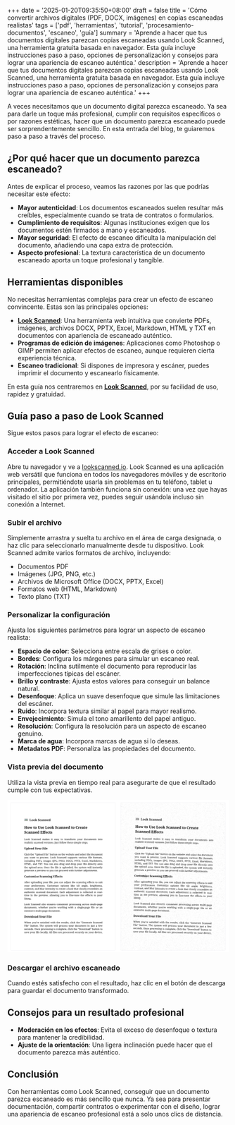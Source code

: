 +++
date = '2025-01-20T09:35:50+08:00'
draft = false
title = 'Cómo convertir archivos digitales (PDF, DOCX, imágenes) en copias escaneadas realistas'
tags = ['pdf', 'herramientas', 'tutorial', 'procesamiento-documentos', 'escaneo', 'guía']
summary = 'Aprende a hacer que tus documentos digitales parezcan copias escaneadas usando Look Scanned, una herramienta gratuita basada en navegador. Esta guía incluye instrucciones paso a paso, opciones de personalización y consejos para lograr una apariencia de escaneo auténtica.'
description = 'Aprende a hacer que tus documentos digitales parezcan copias escaneadas usando Look Scanned, una herramienta gratuita basada en navegador. Esta guía incluye instrucciones paso a paso, opciones de personalización y consejos para lograr una apariencia de escaneo auténtica.'
+++

A veces necesitamos que un documento digital parezca escaneado. Ya sea para darle un toque más profesional, cumplir con requisitos específicos o por razones estéticas, hacer que un documento parezca escaneado puede ser sorprendentemente sencillo. En esta entrada del blog, te guiaremos paso a paso a través del proceso.

## ¿Por qué hacer que un documento parezca escaneado?

Antes de explicar el proceso, veamos las razones por las que podrías necesitar este efecto:

- **Mayor autenticidad**: Los documentos escaneados suelen resultar más creíbles, especialmente cuando se trata de contratos o formularios.
- **Cumplimiento de requisitos**: Algunas instituciones exigen que los documentos estén firmados a mano y escaneados.
- **Mayor seguridad**: El efecto de escaneo dificulta la manipulación del documento, añadiendo una capa extra de protección.
- **Aspecto profesional**: La textura característica de un documento escaneado aporta un toque profesional y tangible.

## Herramientas disponibles

No necesitas herramientas complejas para crear un efecto de escaneo convincente. Estas son las principales opciones:

- **[Look Scanned](https://lookscanned.io)**: Una herramienta web intuitiva que convierte PDFs, imágenes, archivos DOCX, PPTX, Excel, Markdown, HTML y TXT en documentos con apariencia de escaneado auténtico.
- **Programas de edición de imágenes**: Aplicaciones como Photoshop o GIMP permiten aplicar efectos de escaneo, aunque requieren cierta experiencia técnica.
- **Escaneo tradicional**: Si dispones de impresora y escáner, puedes imprimir el documento y escanearlo físicamente.

En esta guía nos centraremos en **[Look Scanned](https://lookscanned.io)**, por su facilidad de uso, rapidez y gratuidad.

## Guía paso a paso de Look Scanned

Sigue estos pasos para lograr el efecto de escaneo:

### Acceder a Look Scanned

Abre tu navegador y ve a [lookscanned.io](https://lookscanned.io/scan). Look Scanned es una aplicación web versátil que funciona en todos los navegadores móviles y de escritorio principales, permitiéndote usarla sin problemas en tu teléfono, tablet u ordenador. La aplicación también funciona sin conexión: una vez que hayas visitado el sitio por primera vez, puedes seguir usándola incluso sin conexión a Internet.

### Subir el archivo

Simplemente arrastra y suelta tu archivo en el área de carga designada, o haz clic para seleccionarlo manualmente desde tu dispositivo. Look Scanned admite varios formatos de archivo, incluyendo:

- Documentos PDF
- Imágenes (JPG, PNG, etc.)
- Archivos de Microsoft Office (DOCX, PPTX, Excel)
- Formatos web (HTML, Markdown)
- Texto plano (TXT)

### Personalizar la configuración

Ajusta los siguientes parámetros para lograr un aspecto de escaneo realista:

- **Espacio de color**: Selecciona entre escala de grises o color.
- **Bordes**: Configura los márgenes para simular un escaneo real.
- **Rotación**: Inclina sutilmente el documento para reproducir las imperfecciones típicas del escáner.
- **Brillo y contraste**: Ajusta estos valores para conseguir un balance natural.
- **Desenfoque**: Aplica un suave desenfoque que simule las limitaciones del escáner.
- **Ruido**: Incorpora textura similar al papel para mayor realismo.
- **Envejecimiento**: Simula el tono amarillento del papel antiguo.
- **Resolución**: Configura la resolución para un aspecto de escaneo genuino.
- **Marca de agua**: Incorpora marcas de agua si lo deseas.
- **Metadatos PDF**: Personaliza las propiedades del documento.

### Vista previa del documento

Utiliza la vista previa en tiempo real para asegurarte de que el resultado cumple con tus expectativas.

![Vista previa en tiempo real de Look Scanned](./look-scanned-preview.webp)

### Descargar el archivo escaneado

Cuando estés satisfecho con el resultado, haz clic en el botón de descarga para guardar el documento transformado.

## Consejos para un resultado profesional

- **Moderación en los efectos**: Evita el exceso de desenfoque o textura para mantener la credibilidad.
- **Ajuste de la orientación**: Una ligera inclinación puede hacer que el documento parezca más auténtico.

## Conclusión

Con herramientas como Look Scanned, conseguir que un documento parezca escaneado es más sencillo que nunca. Ya sea para presentar documentación, compartir contratos o experimentar con el diseño, lograr una apariencia de escaneo profesional está a solo unos clics de distancia.
